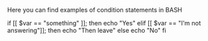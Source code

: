 Here you can find examples of condition statements in BASH

if [[ $var == "something" ]]; then
	echo "Yes"
elif [[ $var == "I'm not answering"]]; then
	echo "Then leave"
else 
	echo "No"
fi
